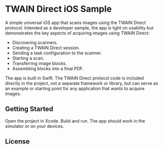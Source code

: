 # TWAIN Direct iOS Sample

A simple universal iOS app that scans images using the TWAIN Direct protocol. Intended as a developer sample, the app is light on usability but demonstrates the key aspects of acquiring images using TWAIN Direct:

* Discovering scanners.
* Creating a TWAIN Direct session.
* Sending a task configuration to the scanner.
* Starting a scan.
* Transferring image blocks.
* Assembling blocks into a final PDF.

The app is built in Swift. The TWAIN Direct protocol code is included directly in the project, not a separate framework or library, but can serve as an example or starting point for any application that wants to acquire images.

## Getting Started
Open the project in Xcode.  Build and run.  The app should work in the simulator or on your devices.

## License

